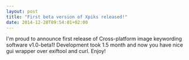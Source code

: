 ```yaml
---
layout: post
title: "First beta version of Xpiks released!"
date: 2014-12-28T09:54:01+02:00
---
```


I'm proud to announce first release of Cross-platform image keywording software v1.0-beta1! Development took 1.5 month and now you have nice gui wrapper over exiftool and curl. Enjoy!